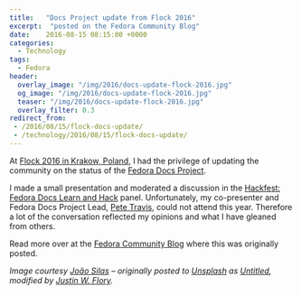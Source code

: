 ```yaml
---
title:   "Docs Project update from Flock 2016"
excerpt:  "posted on the Fedora Community Blog"
date:    2016-08-15 08:15:00 +0000
categories:
  - Technology
tags:
  - Fedora
header:
  overlay_image: "/img/2016/docs-update-flock-2016.jpg"
  og_image: "/img/2016/docs-update-flock-2016.jpg"
  teaser: "/img/2016/docs-update-flock-2016.jpg"
  overlay_filter: 0.3
redirect_from:
 - /2016/08/15/flock-docs-update/
 - /technology/2016/08/15/flock-docs-update/
---
```


At [Flock 2016 in Krakow, Poland](https://flocktofedora.org), I had the
privilege of updating the community on the status of the [Fedora Docs
Project](https://fedoraproject.org/wiki/Docs_Project?rd=DocsProject).

I made a small presentation and moderated a discussion in the [Hackfest:
Fedora Docs Learn and
Hack](https://flock2016.sched.org/event/76oX/hackfest-fedora-docs-learn-and-hack)
panel. Unfortunately, my co-presenter and Fedora Docs Project Lead,
[Pete Travis](https://fedoraproject.org/wiki/User:Immanetize), could not
attend this year. Therefore a lot of the conversation reflected my
opinions and what I have gleaned from others.

Read more over at the [Fedora Community
Blog](https://communityblog.fedoraproject.org/docs-project-update-flock-2016/)
where this was originally posted.

*Image courtesy [João Silas](https://unsplash.com/@joaosilas) – originally posted to [Unsplash](https://unsplash.com/) as [Untitled](https://unsplash.com/@joaosilas?photo=UGQoo2nznz8), modified by [Justin W. Flory](https://fedoraproject.org/wiki/User:Jflory7).*

<!--
The presentation
[slides](http://www.winglemeyer.org/bexelbie-talks-demos/Flock.2016.docs/#/)
are online. Unfortunately, the session wasn’t recorded or transcribed,
so I wanted to try and present the conversation here. I am not
attributing any comments in order to avoid mistakes. Additionally, I am
working from my memory and the memory of other attendees, so omissions
are accidental.

## Two focuses for the Docs Project

There was a
[FAD](https://communityblog.fedoraproject.org/event-report-fedora-docs-fad/)
in May 2016 to formulate ideas for moving the project forward. Two big
ideas came out of this meeting:

First, a desire to move to a topic-based style of writing. This changes
our writing to thinking about “every page is page one”. This style is
shorter and refers to pre-requisite steps and knowledge as needed. This
makes it easier to submit new material as writers don’t have to figure
out how to fit their contribution into the narrative flow of a large
book. Lastly, it is easier to consume this more directed and
self-contained writing and it will score better in search.

Second, tools were debated. [DocBook](http://www.docbook.org/) and
[publican](https://fedorahosted.org/publican/) seem to have led to
problems with contributions, lots of friction in the project, and longer
on-boarding. Additionally, there are the problems associated with a
relatively unmaintained upstream. Prior to the FAD,
[nb](https://fedoraproject.org/wiki/User:Nb) had moved our repositories
from FedoraHosted to [Pagure](https://pagure.io/) as part of the effort
to join the new git forge. At the FAD, a lot of tools were analyzed and
considered. In the end, the discussion led to the idea of using the work
flow provided by [Pagure](https://pagure.io/) and building the site with
[Pintail](https://github.com/projectmallard/pintail).

The real value came with the questions and comments raised as part of
the discussion. In no particular order, these major points were raised.

## Outcomes from discussion at Flock

#### How do we move to topic-based writing? Is there a plan?

After the FAD, there was not a finalized plan, but planning began during
this session. Many ideas were mentioned and consensus seemed to form
around just writing new topic material. Folks from the GNOME project
pointed out several reasons, including efficiency, for why they rewrote
their materials when shifting from books to topics. Another benefit of
starting from scratch is that new material can be written in a priority
order, possibly based on [search
keywords](http://paste.fedoraproject.org/392172/84893614/).

One challenge is right now is that we have no place to put and publish
these new topics. It was quickly pointed out that this is the “tools
problem” and it has many solutions. Instead of letting tools be a
blocker, it was proposed to have people just write. “Write it in any
format, any markup, any program, even on paper and just send it to us.
We will get it published.” This turned into a discussion of how many
topics are also good for the [Fedora
Magazine](https://fedoramagazine.org/). So the suggestion was made for
folks to consider submitting material there first and we can pull it
back into docs later. Additionally, folks can email the docs mailing
list or me. **I am super excited to tell you I got an email with a topic
35 minutes after the session ended**

Continue the conversation in this
[thread](https://lists.fedoraproject.org/archives/list/docs@lists.fedoraproject.org/message/NRJXIMANF7VACI2G7RPRQLXPILOGEKWE/).

#### Should we stop publishing the current guides now?

The requirement to keep publishing the current guides feels very
self-imposed. Continuing to publish them is a challenge for the new
tooling as it has to be built to accommodate the past and therefore
slows down the future.

Additionally, publishing the current books spreads our resources very
thinly, if not past the breaking point. It also creates inertia which
prevents the move to topics. Confusion can result from this as well
because contributors don’t know what to update (old books or new
topics).

Lastly, there is a growing belief in the larger documentation community
that no docs is better than old docs. Here this is a direct reference to
the fact that we don’t republish all the docs for every release and we
don’t thoroughly review every doc that is published. Versioned docs are
important, but some old materials are probably going to cause problems
(i.e. references to `yum` or `iptables`.)

One proposal was to have a “flag day” where we stop updating the current
docs and another day (or same day) where we stop the publication. this
would definitely need to be moderated for versions not yet end-of-life.

Continue the conversation in this
[thread](https://lists.fedoraproject.org/archives/list/docs@lists.fedoraproject.org/thread/7TNTUJ5RZMCWNN7SQ3P76T2AC6UNOJG2/)**.**

#### Translation needs clarity on how to get updates published and the process.

This seemed like a communication problem between the two projects that
needed to be resolved with better docs on the process and hand-off
procedures. Because the tooling proposal will hopefully include
continuous deployment, this may become a lot easier in the future.

Continue the conversation in this
[thread](https://lists.fedoraproject.org/archives/list/docs@lists.fedoraproject.org/thread/575VDARFIL6DJ4LQFD3NPYNY5RHLO36S/)**.**

#### Tooling, tooling, tooling

There was strong consensus around changing to new tools and markups. In
fact, most of the tooling conversations were held in small groups near
the end of the meeting. There was a desire to continue to see a drive to
simpler contribution and publication.

The only significant question was around the community, upstream
adoption, and contributor base for
[Pintail](https://github.com/projectmallard/pintail), which is the
central tool in the new processing flow. People were concerned that
there wasn’t evidence of enough adoption and contribution to prevent the
project from being at risk of going either unmaintained or slowly
maintained.

Continue the conversation in this
[thread](https://lists.fedoraproject.org/archives/list/docs@lists.fedoraproject.org/thread/B5ZKLR65DELT4MTLOY7ZZ6NMTL44SXB4/)**.**

## Add your voice

You are strongly encouraged to continue these conversations on the
[Fedora Docs Mailing
List](https://lists.fedoraproject.org/archives/list/docs@lists.fedoraproject.org/),
in IRC in
[\#fedora-docs](https://webchat.freenode.net/?channels=fedora-docs) on
freenode, and in our weekly IRC Meeting on Mondays at 1400 GMT in
\#fedora-meeting on freenode.

<hr/>

*Image courtesy [João Silas](https://unsplash.com/@joaosilas) –
originally posted to [Unsplash](https://unsplash.com/) as
[Untitled](https://unsplash.com/@joaosilas?photo=UGQoo2nznz8), modified
by [Justin W. Flory](https://fedoraproject.org/wiki/User:Jflory7).\
*
-->
